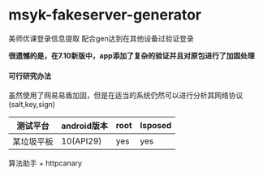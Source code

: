 # msyk-fakeserver-generator
美师优课登录信息提取 配合gen达到在其他设备过验证登录

**很遗憾的是，在7.10新版中，app添加了复杂的验证并且对原包进行了加固处理**

#### 可行研究办法

虽然使用了网易易盾加固，但是在适当的系统仍然可以进行分析其网络协议(salt,key,sign)


|测试平台|android版本|root|lsposed|
-|-|-|-
|某垃圾平板|10(API29)|yes|yes|

算法助手 + httpcanary

